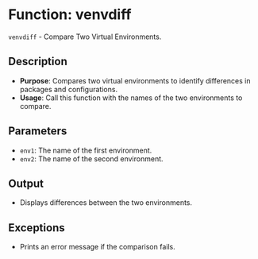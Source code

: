 # Function: venvdiff

`venvdiff` - Compare Two Virtual Environments.

## Description

- **Purpose**: Compares two virtual environments to identify differences in packages and configurations.
- **Usage**: Call this function with the names of the two environments to compare.

## Parameters

- `env1`: The name of the first environment.
- `env2`: The name of the second environment.

## Output

- Displays differences between the two environments.

## Exceptions

- Prints an error message if the comparison fails.
